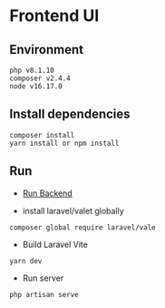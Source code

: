 # Frontend UI

## Environment

    php v8.1.10
    composer v2.4.4
    node v16.17.0

## Install dependencies

```
composer install
yarn install or npm install
```

## Run

- [Run Backend](https://github.com/coxpert/type-graphql-backend)

- install laravel/valet globally

```
composer global require laravel/vale
```

- Build Laravel Vite

```
yarn dev
```

- Run server

```
php artisan serve
```
